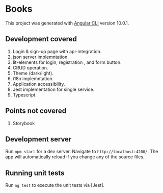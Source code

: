 # Books

This project was generated with [Angular CLI](https://github.com/angular/angular-cli) version 10.0.1.

## Development covered
1. Login & sign-up page with api-integration.
2. json server implemntation.
3. lit-elements for login, registration , and form button.
4. CRUD operation.
5. Theme (dark/light).
6. i18n implemntation.
7. Application accessibility.
8. Jest implementation for single service.
9. Typescript.

## Points not covered
1. Storybook

## Development server

Run `npm start` for a dev server. Navigate to `http://localhost:4200/`. The app will automatically reload if you change any of the source files.

## Running unit tests

Run `ng test` to execute the unit tests via [Jest].
